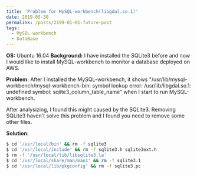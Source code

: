 ```yaml
---
title: 'Problem for MySQL-workbench(libgdal.so.1)'
date: 2019-05-30
permalink: /posts/2199-01-01-future-post
tags:
  - MySQL workbench
  - DataBase
---
```



**OS:** Ubuntu 16.04
**Background:** I have installed the SQLite3 before and now I would like to install MySQL-workbench to monitor a database deployed on AWS.

**Problem:** After I installed the MySQL-workbench, it shows "/usr/lib/mysql-workbench/mysql-workbench-bin: symbol lookup error: /usr/lib/libgdal.so.1: undefined symbol: sqlite3_column_table_name" when I start to run MySQL-workbench.

After analysizing, I found this might caused by the SQLite3. Removing SQLite3 haven't solve this problem and I found you need to remove some other files.

**Solution:**
```.bash
$ cd '/usr/local/bin' && rm -f sqlite3
$ cd '/usr/local/include' && rm -f sqlite3.h sqlite3ext.h
$ rm -f '/usr/local/lib/libsqlite3.la'
$ cd '/usr/local/share/man/man1' && rm -f sqlite3.1
$ cd '/usr/local/lib/pkgconfig' && rm -f sqlite3.pc

